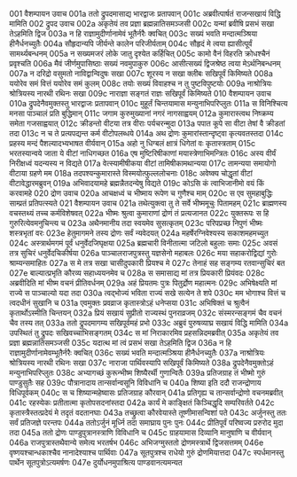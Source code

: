 001	वैशम्पायन उवाच
001a	ततो द्रुपदमासाद्य भारद्वाजः प्रतापवान्
001c	अब्रवीत्पार्षतं राजन्सखायं विद्धि मामिति
002	द्रुपद उवाच
002a	अकृतेयं तव प्रज्ञा ब्रह्मन्नातिसमञ्जसी
002c	यन्मां ब्रवीषि प्रसभं सखा तेऽहमिति द्विज
003a	न हि राज्ञामुदीर्णानामेवं भूतैर्नरैः क्वचित्
003c	सख्यं भवति मन्दात्मञ्श्रिया हीनैर्धनच्युतैः
004a	सौहृदान्यपि जीर्यन्ते कालेन परिजीर्यताम्
004c	सौहृदं मे त्वया ह्यासीत्पूर्वं सामर्थ्यबन्धनम्
005a	न सख्यमजरं लोके जातु दृश्येत कर्हिचित्
005c	कामो वैनं विहरति क्रोधश्चैनं प्रवृश्चति
006a	मैवं जीर्णमुपासिष्ठाः सख्यं नवमुपाकुरु
006c	आसीत्सख्यं द्विजश्रेष्ठ त्वया मेऽर्थनिबन्धनम्
007a	न दरिद्रो वसुमतो नाविद्वान्विदुषः सखा
007c	शूरस्य न सखा क्लीबः सखिपूर्वं किमिष्यते
008a	ययोरेव समं वित्तं ययोरेव समं कुलम्
008c	तयोः सख्यं विवाहश्च न तु पुष्टविपुष्टयोः
009a	नाश्रोत्रियः श्रोत्रियस्य नारथी रथिनः सखा
009c	नाराज्ञा सङ्गतं राज्ञः सखिपूर्वं किमिष्यते
010	वैशम्पायन उवाच
010a	द्रुपदेनैवमुक्तस्तु भारद्वाजः प्रतापवान्
010c	मुहूर्तं चिन्तयामास मन्युनाभिपरिप्लुतः
011a	स विनिश्चित्य मनसा पाञ्चालं प्रति बुद्धिमान्
011c	जगाम कुरुमुख्यानां नगरं नागसाह्वयम्
012a	कुमारास्त्वथ निष्क्रम्य समेता गजसाह्वयात्
012c	क्रीडन्तो वीटया तत्र वीराः पर्यचरन्मुदा
013a	पपात कूपे सा वीटा तेषां वै क्रीडतां तदा
013c	न च ते प्रत्यपद्यन्त कर्म वीटोपलब्धये
014a	अथ द्रोणः कुमारांस्तान्दृष्ट्वा कृत्यवतस्तदा
014c	प्रहस्य मन्दं पैशल्यादभ्यभाषत वीर्यवान्
015a	अहो नु धिग्बलं क्षात्रं धिगेतां वः कृतास्त्रताम्
015c	भरतस्यान्वये जाता ये वीटां नाधिगच्छत
016a	एष मुष्टिरिषीकाणां मयास्त्रेणाभिमन्त्रितः
016c	अस्य वीर्यं निरीक्षध्वं यदन्यस्य न विद्यते
017a	वेत्स्यामीषीकया वीटां तामिषीकामथान्यया
017c	तामन्यया समायोगो वीटाया ग्रहणे मम
018a	तदपश्यन्कुमारास्ते विस्मयोत्फुल्ललोचनाः
018c	अवेष्क्य चोद्धृतां वीटां वीटावेद्धारमब्रुवन्
019a	अभिवादयामहे ब्रह्मन्नैतदन्येषु विद्यते
019c	कोऽसि कं त्वाभिजानीमो वयं किं करवामहे
020	द्रोण उवाच
020a	आचक्षध्वं च भीष्माय रूपेण च गुणैश्च माम्
020c	स एव सुमहाबुद्धिः साम्प्रतं प्रतिपत्स्यते
021	वैशम्पायन उवाच
021a	तथेत्युक्त्वा तु ते सर्वे भीष्ममूचुः पितामहम्
021c	ब्राह्मणस्य वचस्तथ्यं तच्च कर्मविशेषवत्
022a	भीष्मः श्रुत्वा कुमाराणां द्रोणं तं प्रत्यजानत
022c	युक्तरूपः स हि गुरुरित्येवमनुचिन्त्य च
023a	अथैनमानीय तदा स्वयमेव सुसत्कृतम्
023c	परिपप्रच्छ निपुणं भीष्मः शस्त्रभृतां वरः
023e	हेतुमागमने तस्य द्रोणः सर्वं न्यवेदयत्
024a	महर्षेरग्निवेश्यस्य सकाशमहमच्युत
024c	अस्त्रार्थमगमं पूर्वं धनुर्वेदजिघृक्षया
025a	ब्रह्मचारी विनीतात्मा जटिलो बहुलाः समाः
025c	अवसं तत्र सुचिरं धनुर्वेदचिकीर्षया
026a	पाञ्चालराजपुत्रस्तु यज्ञसेनो महाबलः
026c	मया सहाकरोद्विद्यां गुरोः श्राम्यन्समाहितः
027a	स मे तत्र सखा चासीदुपकारी प्रियश्च मे
027c	तेनाहं सह सङ्गम्य रतवान्सुचिरं बत
027e	बाल्यात्प्रभृति कौरव्य सहाध्ययनमेव च
028a	स समासाद्य मां तत्र प्रियकारी प्रियंवदः
028c	अब्रवीदिति मां भीष्म वचनं प्रीतिवर्धनम्
029a	अहं प्रियतमः पुत्रः पितुर्द्रोण महात्मनः
029c	अभिषेक्ष्यति मां राज्ये स पाञ्चाल्यो यदा तदा
030a	त्वद्भोज्यं भविता राज्यं सखे सत्येन ते शपे
030c	मम भोगाश्च वित्तं च त्वदधीनं सुखानि च
031a	एवमुक्तः प्रवव्राज कृतास्त्रोऽहं धनेप्सया
031c	अभिषिक्तं च श्रुत्वैनं कृतार्थोऽस्मीति चिन्तयन्
032a	प्रियं सखायं सुप्रीतो राज्यस्थं पुनराव्रजम्
032c	संस्मरन्सङ्गमं चैव वचनं चैव तस्य तत्
033a	ततो द्रुपदमागम्य सखिपूर्वमहं प्रभो
033c	अब्रुवं पुरुषव्याघ्र सखायं विद्धि मामिति
034a	उपस्थितं तु द्रुपदः सखिवच्चाभिसङ्गतम्
034c	स मां निराकारमिव प्रहसन्निदमब्रवीत्
035a	अकृतेयं तव प्रज्ञा ब्रह्मन्नातिसमञ्जसी
035c	यदात्थ मां त्वं प्रसभं सखा तेऽहमिति द्विज
036a	न हि राज्ञामुदीर्णानामेवम्भूतैर्नरैः क्वचित्
036c	सख्यं भवति मन्दात्मञ्श्रिया हीनैर्धनच्युतैः
037a	नाश्रोत्रियः श्रोत्रियस्य नारथी रथिनः सखा
037c	नाराजा पार्थिवस्यापि सखिपूर्वं किमिष्यते
038a	द्रुपदेनैवमुक्तोऽहं मन्युनाभिपरिप्लुतः
038c	अभ्यागच्छं कुरून्भीष्म शिष्यैरर्थी गुणान्वितैः
039a	प्रतिजग्राह तं भीष्मो गुरुं पाण्डुसुतैः सह
039c	पौत्रानादाय तान्सर्वान्वसूनि विविधानि च
040a	शिष्या इति ददौ राजन्द्रोणाय विधिपूर्वकम्
040c	स च शिष्यान्महेष्वासः प्रतिजग्राह कौरवान्
041a	प्रतिगृह्य च तान्सर्वान्द्रोणो वचनमब्रवीत्
041c	रहस्येकः प्रतीतात्मा कृतोपसदनांस्तदा
042a	कार्यं मे काङ्क्षितं किञ्चिद्धृदि सम्परिवर्तते
042c	कृतास्त्रैस्तत्प्रदेयं मे तदृतं वदतानघाः
043a	तच्छ्रुत्वा कौरवेयास्ते तूष्णीमासन्विशां पते
043c	अर्जुनस्तु ततः सर्वं प्रतिजज्ञे परन्तपः
044a	ततोऽर्जुनं मूर्ध्नि तदा समाघ्राय पुनः पुनः
044c	प्रीतिपूर्वं परिष्वज्य प्ररुरोद मुदा तदा
045a	ततो द्रोणः पाण्डुपुत्रानस्त्राणि विविधानि च
045c	ग्राहयामास दिव्यानि मानुषाणि च वीर्यवान्
046a	राजपुत्रास्तथैवान्ये समेत्य भरतर्षभ
046c	अभिजग्मुस्ततो द्रोणमस्त्रार्थे द्विजसत्तमम्
046e	वृष्णयश्चान्धकाश्चैव नानादेश्याश्च पार्थिवाः
047a	सूतपुत्रश्च राधेयो गुरुं द्रोणमियात्तदा
047c	स्पर्धमानस्तु पार्थेन सूतपुत्रोऽत्यमर्षणः
047e	दुर्योधनमुपाश्रित्य पाण्डवानत्यमन्यत
